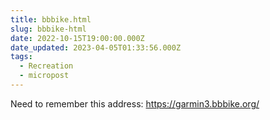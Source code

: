 ```yaml
---
title: bbbike.html
slug: bbbike-html
date: 2022-10-15T19:00:00.000Z
date_updated: 2023-04-05T01:33:56.000Z
tags: 
  - Recreation
  - micropost
---
```


Need to remember this address: https://garmin3.bbbike.org/
